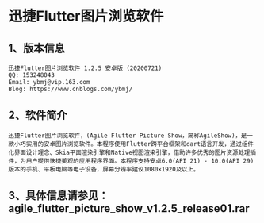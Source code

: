# 迅捷Flutter图片浏览软件

## 1、版本信息
    迅捷Flutter图片浏览软件 1.2.5 安卓版 (20200721)
    QQ: 153248043
    Email: ybmj@vip.163.com
    Blog: https://www.cnblogs.com/ybmj/

## 2、软件简介
    迅捷Flutter图片浏览软件，(Agile Flutter Picture Show，简称AgileShow)，是一款小巧实用的安卓图片浏览软件。本程序使用Flutter跨平台框架和dart语言开发，通过组件化界面设计理念、Skia平面渲染引擎和Native视图渲染引擎，借助许多优秀的图片资源处理插件，为用户提供快捷美观的应用程序界面。本程序支持安卓6.0(API 21) - 10.0(API 29)版本的手机、平板电脑等电子设备，屏幕分辨率建议1080×1920及以上。

## 3、具体信息请参见：agile_flutter_picture_show_v1.2.5_release01.rar

